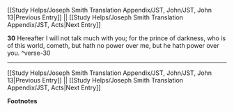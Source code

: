 [[Study Helps/Joseph Smith Translation Appendix/JST, John/JST, John 13|Previous Entry]]  ||  [[Study Helps/Joseph Smith Translation Appendix/JST, Acts|Next Entry]]

**30**  Hereafter I will not talk much with you; for the prince of darkness, who is of this world, cometh, but hath no power over me, but he hath power over you. ^verse-30


---
[[Study Helps/Joseph Smith Translation Appendix/JST, John/JST, John 13|Previous Entry]]  ||  [[Study Helps/Joseph Smith Translation Appendix/JST, Acts|Next Entry]]


**Footnotes**
